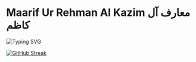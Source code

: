 # Maarif Ur Rehman Al Kazim معارف آل كاظم

![Typing SVG](https://readme-typing-svg.herokuapp.com?font=Quicksand&weight=700&size=26&duration=3000&pause=1000&color=0087F8&width=620&lines=I'm+a+Front-End+Developer;Building+HeadStartupPK+%26+FahimGroup;%D8%A3%D9%86%D8%A7+%D9%85%D8%B7%D9%88%D8%B1+%D8%A7%D9%84%D9%88%D8%A7%D8%AC%D9%87%D8%A9+%D8%A7%D9%84%D8%A3%D9%85%D8%A7%D9%85%D9%8A%D8%A9;%D8%A8%D9%86%D8%A7%D8%A1+%D8%A7%D9%84%D9%87%D9%8A%D8%AF%D8%B3%D8%AA%D8%A7%D8%B1%D8%AA%D9%88%D8%A8+%D8%A8%D8%A7%D9%83%D8%B3%D8%AA%D8%A7%D9%86+%D9%88%D9%85%D8%AC%D9%85%D9%88%D8%B9%D8%A9+%D9%81%D9%87%D9%8A%D9%85;Ben+bir+Front-End+Geli%C5%9Ftiricisiyim;HeadStartup+Pakistan+ve+Fahim+Group'u+Kurmak;%D9%85%D9%86+%DB%8C%DA%A9+%D8%AA%D9%88%D8%B3%D8%B9%D9%87+%D8%AF%D9%87%D9%86%D8%AF%D9%87+%D8%AC%D9%84%D9%88%DB%8C%DB%8C+%D9%87%D8%B3%D8%AA%D9%85;%D9%85%D9%86+%D8%AF%D8%B1+%D8%AD%D8%A7%D9%84+%D8%B3%D8%A7%D8%AE%D8%AA+%D9%87%D8%AF+%D8%A7%D8%B3%D8%AA%D8%A7%D8%B1%D8%AA%D8%A7%D9%BE+%D9%BE%D8%A7%DA%A9%D8%B3%D8%AA%D8%A7%D9%86+%D9%88+%DA%AF%D8%B1%D9%88%D9%87+%D9%81%D9%87%DB%8C%D9%85+%D9%87%D8%B3%D8%AA%D9%85;%D9%85%DB%8C%DA%BA+%D9%81%D8%B1%D9%86%D9%B9+%D8%A7%DB%8C%D9%86%DA%88+%DA%88%D9%88%DB%8C%D9%84%D9%BE%D8%B1+%DB%81%D9%88%DA%BA;%D9%85%DB%8C%DA%BA+%DB%81%DB%8C%DA%88+%D8%A7%D8%B3%D9%B9%D8%A7%D8%B1%D9%B9+%D8%A7%D9%BE+%D9%BE%D8%A7%DA%A9%D8%B3%D8%AA%D8%A7%D9%86+%D8%A7%D9%88%D8%B1+%D9%81%DB%81%DB%8C%D9%85+%DA%AF%D8%B1%D9%88%D9%BE+%D8%A8%D9%86%D8%A7+%D8%B1%DB%81%D8%A7+%DB%81%D9%88%DA%BA;%E0%A4%AE%E0%A5%88%E0%A4%82+%E0%A4%AB%E0%A5%8D%E0%A4%B0%E0%A4%82%E0%A4%9F+%E0%A4%8F%E0%A4%82%E0%A4%A1+%E0%A4%A1%E0%A5%87%E0%A4%B5%E0%A4%B2%E0%A4%AA%E0%A4%B0+%E0%A4%B9%E0%A5%82%E0%A4%82;%E0%A4%AE%E0%A5%88%E0%A4%82+%E0%A4%B9%E0%A5%87%E0%A4%A1+%E0%A4%B8%E0%A5%8D%E0%A4%9F%E0%A4%BE%E0%A4%B0%E0%A5%8D%E0%A4%9F%E0%A4%85%E0%A4%AA+%E0%A4%AA%E0%A4%BE%E0%A4%95%E0%A4%BF%E0%A4%B8%E0%A5%8D%E0%A4%A4%E0%A4%BE%E0%A4%A8+%E0%A4%94%E0%A4%B0+%E0%A4%AB%E0%A4%B9%E0%A5%80%E0%A4%AE+%E0%A4%97%E0%A5%8D%E0%A4%B0%E0%A5%81%E0%A4%AA+%E0%A4%AC%E0%A4%A8%E0%A4%BE+%E0%A4%B0%E0%A4%B9%E0%A4%BE+%E0%A4%B9%E0%A5%82%E0%A4%82)

[![GitHub Streak](https://streak-stats.demolab.com?user=MrFrayman&theme=github-dark-blue&hide_border=true)](https://git.io/streak-stats)
